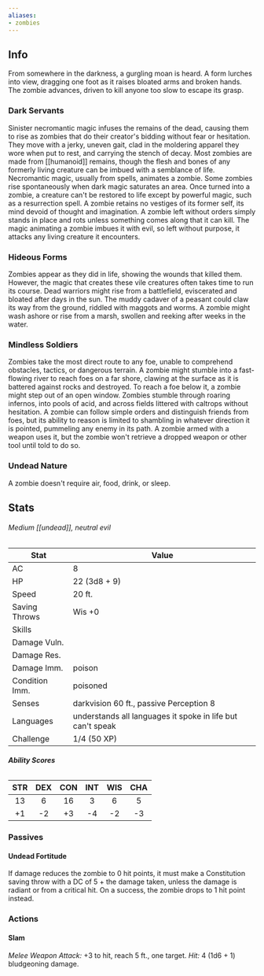 ```yaml
---
aliases:
- zombies
---
```

## Info
From somewhere in the darkness, a gurgling moan is heard. A form lurches into view, dragging one foot as it raises bloated arms and broken hands. The zombie advances, driven to kill anyone too slow to escape its grasp.
### Dark Servants
Sinister necromantic magic infuses the remains of the dead, causing them to rise as zombies that do their creator's bidding without fear or hesitation. They move with a jerky, uneven gait, clad in the moldering apparel they wore when put to rest, and carrying the stench of decay.
Most zombies are made from [[humanoid]] remains, though the flesh and bones of any formerly living creature can be imbued with a semblance of life. Necromantic magic, usually from spells, animates a zombie. Some zombies rise spontaneously when dark magic saturates an area. Once turned into a zombie, a creature can't be restored to life except by powerful magic, such as a resurrection spell.
A zombie retains no vestiges of its former self, its mind devoid of thought and imagination. A zombie left without orders simply stands in place and rots unless something comes along that it can kill. The magic animating a zombie imbues it with evil, so left without purpose, it attacks any living creature it encounters.
### Hideous Forms
Zombies appear as they did in life, showing the wounds that killed them. However, the magic that creates these vile creatures often takes time to run its course. Dead warriors might rise from a battlefield, eviscerated and bloated after days in the sun. The muddy cadaver of a peasant could claw its way from the ground, riddled with maggots and worms. A zombie might wash ashore or rise from a marsh, swollen and reeking after weeks in the water.
### Mindless Soldiers
Zombies take the most direct route to any foe, unable to comprehend obstacles, tactics, or dangerous terrain. A zombie might stumble into a fast-flowing river to reach foes on a far shore, clawing at the surface as it is battered against rocks and destroyed. To reach a foe below it, a zombie might step out of an open window. Zombies stumble through roaring infernos, into pools of acid, and across fields littered with caltrops without hesitation.
A zombie can follow simple orders and distinguish friends from foes, but its ability to reason is limited to shambling in whatever direction it is pointed, pummeling any enemy in its path. A zombie armed with a weapon uses it, but the zombie won't retrieve a dropped weapon or other tool until told to do so.
### Undead Nature
A zombie doesn't require air, food, drink, or sleep.
## Stats
###### *Medium [[undead]], neutral evil*
| Stat           | Value                                                      |
| -------------- | ---------------------------------------------------------- |
| AC             | 8                                                          |
| HP             | 22 (3d8 + 9)                                               |
| Speed          | 20 ft.                                                     |
| Saving Throws  | Wis +0                                                     |
| Skills         |                                                            |
| Damage Vuln.   |                                                            |
| Damage Res.    |                                                            |
| Damage Imm.    | poison                                                     |
| Condition Imm. | poisoned                                                   |
| Senses         | darkvision 60 ft., passive Perception 8                    |
| Languages      | understands all languages it spoke in life but can't speak |
| Challenge      | 1/4 (50 XP)                                                |
###### **Ability Scores**
| STR | DEX | CON | INT | WIS | CHA |
|:---:|:---:|:---:|:---:|:---:|:---:|
| 13  |  6  | 16  |  3  |  6  |  5  |
| +1  | -2  | +3  | -4  | -2  | -3  |
### Passives
#### Undead Fortitude
If damage reduces the zombie to 0 hit points, it must make a Constitution saving throw with a DC of 5 + the damage taken, unless the damage is radiant or from a critical hit. On a success, the zombie drops to 1 hit point instead.
### Actions
#### Slam
_Melee Weapon Attack:_ +3 to hit, reach 5 ft., one target. 
_Hit:_ 4 (1d6 + 1) bludgeoning damage.